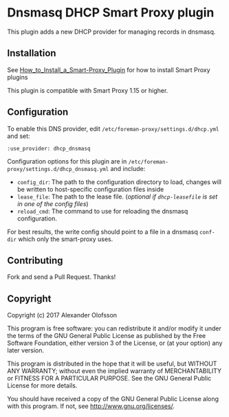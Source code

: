 # Dnsmasq DHCP Smart Proxy plugin


This plugin adds a new DHCP provider for managing records in dnsmasq.

## Installation

See [How_to_Install_a_Smart-Proxy_Plugin](http://projects.theforeman.org/projects/foreman/wiki/How_to_Install_a_Smart-Proxy_Plugin)
for how to install Smart Proxy plugins

This plugin is compatible with Smart Proxy 1.15 or higher.

## Configuration

To enable this DNS provider, edit `/etc/foreman-proxy/settings.d/dhcp.yml` and set:

    :use_provider: dhcp_dnsmasq

Configuration options for this plugin are in `/etc/foreman-proxy/settings.d/dhcp_dnsmasq.yml` and include:

* `config_dir`: The path to the configuration directory to load, changes will be written to host-specific configuration files inside
* `lease_file`: The path to the lease file. (*optional if `dhcp-leasefile` is set in one of the config files*)
* `reload_cmd`: The command to use for reloading the dnsmasq configuration.

For best results, the write config should point to a file in a dnsmasq `conf-dir` which only the smart-proxy uses.

## Contributing

Fork and send a Pull Request. Thanks!

## Copyright

Copyright (c) 2017 Alexander Olofsson

This program is free software: you can redistribute it and/or modify
it under the terms of the GNU General Public License as published by
the Free Software Foundation, either version 3 of the License, or
(at your option) any later version.

This program is distributed in the hope that it will be useful,
but WITHOUT ANY WARRANTY; without even the implied warranty of
MERCHANTABILITY or FITNESS FOR A PARTICULAR PURPOSE.  See the
GNU General Public License for more details.

You should have received a copy of the GNU General Public License
along with this program.  If not, see <http://www.gnu.org/licenses/>.

